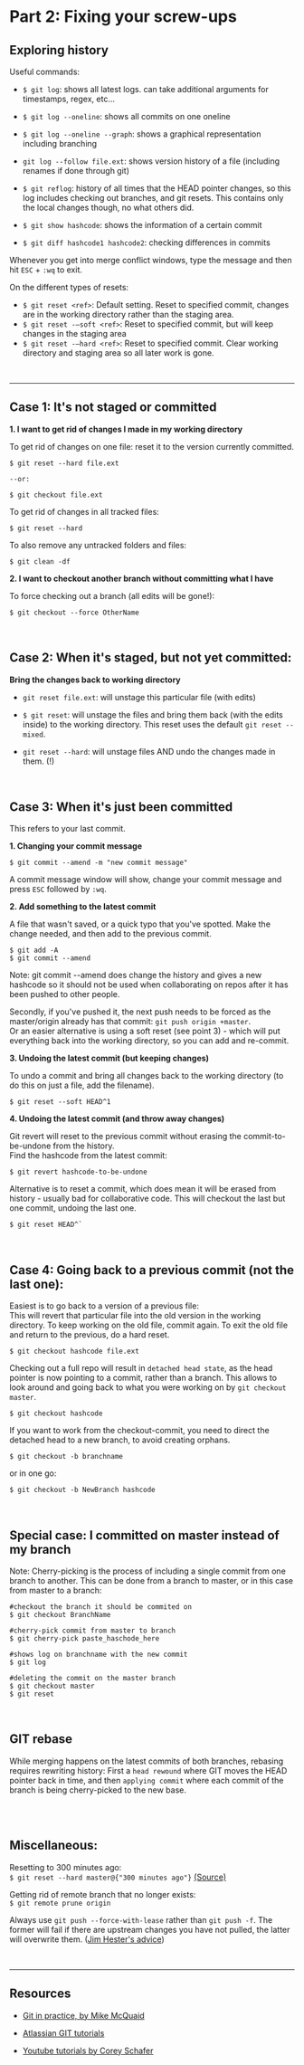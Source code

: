 # Part 2: Fixing your screw-ups

## Exploring history

Useful commands:
+ `$ git log`: shows all latest logs. can take additional arguments for timestamps, regex, etc...
+ `$ git log --oneline`: shows all commits on one oneline
+ `$ git log --oneline --graph`: shows a graphical representation including branching
+ `git log --follow file.ext`: shows version history of a file (including renames if done through git)
+ `$ git reflog`: history of all times that the HEAD pointer changes, so this log includes checking out branches, and git resets. This contains only the local changes though, no what others did.

+ `$ git show hashcode`: shows the information of a certain commit
+ `$ git diff hashcode1 hashcode2`: checking differences in commits

Whenever you get into merge conflict windows, type the message and then hit `ESC` + `:wq` to exit.


On the different types of resets:
+ `$ git reset <ref>`: Default setting. Reset to specified commit, changes are in the working directory rather than the staging area.  
+ `$ git reset -–soft <ref>`: Reset to specified commit, but will keep changes in the staging area  
+ `$ git reset -–hard <ref>`: Reset to specified commit. Clear working directory and staging area so all later work is gone.


<br><hr>

## Case 1: It's not staged or committed

**1. I want to get rid of changes I made in my working directory**

To get rid of changes on one file: reset it to the version currently committed.
```
$ git reset --hard file.ext

--or:

$ git checkout file.ext
```

To get rid of changes in all tracked files:
```
$ git reset --hard
```

To also remove any untracked folders and files:
```
$ git clean -df
```


**2. I want to checkout another branch without committing what I have**

To force checking out a branch (all edits will be gone!):
```
$ git checkout --force OtherName
```

<br>

##  Case 2: When it's staged, but not yet committed:

**Bring the changes back to working directory**

+ `git reset file.ext`: will unstage this particular file (with edits)

+ `$ git reset`: will unstage the files and bring them back (with the edits inside) to the working directory. This reset uses the default `git reset --mixed`.

+ `git reset --hard`: will unstage files AND undo the changes made in them. (!)


<br>

## Case 3: When it's just been committed
This refers to your last commit.

**1. Changing your commit message**

```
$ git commit --amend -m "new commit message"
```

A commit message window will show, change your commit message and press `ESC` followed by `:wq`.


**2. Add something to the latest commit**

A file that wasn't saved, or a quick typo that you've spotted. Make the change needed, and then add to the previous commit.
```
$ git add -A
$ git commit --amend
```

Note: git commit --amend does change the history and gives a new hashcode so it should not be used when collaborating on repos after it has been pushed to other people.

Secondly, if you've pushed it, the next push needs to be forced as the master/origin already has that commit: `git push origin +master`.  
Or an easier alternative is using a soft reset (see point 3) - which will put everything back into the working directory, so you can add and re-commit.


**3. Undoing the latest commit (but keeping changes)**

To undo a commit and bring all changes back to the working directory (to do this on just a file, add the filename).
```
$ git reset --soft HEAD^1
```

**4. Undoing the latest commit (and throw away changes)**

Git revert will reset to the previous commit without erasing the commit-to-be-undone from the history.  
Find the hashcode from the latest commit:  

```
$ git revert hashcode-to-be-undone
```

Alternative is to reset a commit, which does mean it will be erased from history - usually bad for collaborative code. This will checkout the last but one commit, undoing the last one.

```
$ git reset HEAD^`
```


<br>

## Case 4: Going back to a previous commit (not the last one):

Easiest is to go back to a version of a previous file:  
This will revert that particular file into the old version in the working directory. To keep working on the old file, commit again. To exit the old file and return to the previous, do a hard reset.
```
$ git checkout hashcode file.ext
```

Checking out a full repo will result in `detached head state`, as the head pointer is now pointing to a commit, rather than a branch.
This allows to look around and going back to what you were working on by `git checkout master`.

```
$ git checkout hashcode
```

If you want to work from the checkout-commit, you need to direct the detached head to a new branch, to avoid creating orphans.
```
$ git checkout -b branchname
```
or in one go:

```
$ git checkout -b NewBranch hashcode
```

<br>


## Special case: I committed on master instead of my branch

Note: Cherry-picking is the process of including a single commit from one branch to another. This can be done from a branch to master, or in this case from master to a branch:

```
#checkout the branch it should be commited on
$ git checkout BranchName

#cherry-pick commit from master to branch
$ git cherry-pick paste_haschode_here

#shows log on branchname with the new commit
$ git log

#deleting the commit on the master branch
$ git checkout master
$ git reset
```


<br>

## GIT rebase

While merging happens on the latest commits of both branches, rebasing requires rewriting history: First a `head rewound` where GIT moves the HEAD pointer back in time, and then `applying commit` where each commit of the branch is being cherry-picked to the new base.


<br><br>





## Miscellaneous:

Resetting to 300 minutes ago:  
`$ git reset --hard master@{"300 minutes ago"}` [(Source)](https://twitter.com/data_stephanie/status/968226587547258886)

Getting rid of remote branch that no longer exists:  
`$ git remote prune origin`



Always use `git push --force-with-lease` rather than `git push -f`. The former will fail if there are upstream changes you have not pulled, the latter will overwrite them. ([Jim Hester's advice](https://twitter.com/jimhester_/status/991288807076122625))


<br><hr>



## Resources

+ [Git in practice, by Mike McQuaid](https://github.com/GitInPractice/GitInPractice#readme)

+ [Atlassian GIT tutorials](https://www.atlassian.com/git/tutorials/git-stash)

+ [Youtube tutorials by Corey Schafer](https://www.youtube.com/watch?v=HVsySz-h9r4&list=PL-osiE80TeTuRUfjRe54Eea17-YfnOOAx)

